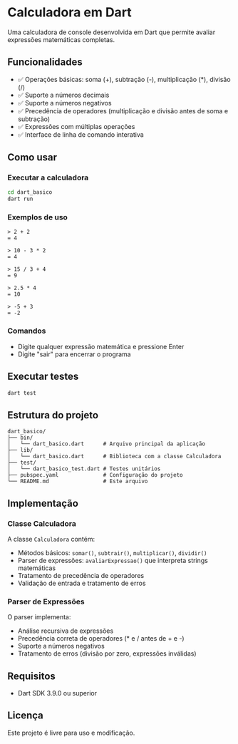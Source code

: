 # Calculadora em Dart

Uma calculadora de console desenvolvida em Dart que permite avaliar expressões matemáticas completas.

## Funcionalidades

- ✅ Operações básicas: soma (+), subtração (-), multiplicação (*), divisão (/)
- ✅ Suporte a números decimais
- ✅ Suporte a números negativos
- ✅ Precedência de operadores (multiplicação e divisão antes de soma e subtração)
- ✅ Expressões com múltiplas operações
- ✅ Interface de linha de comando interativa

## Como usar

### Executar a calculadora

```bash
cd dart_basico
dart run
```

### Exemplos de uso

```
> 2 + 2
= 4

> 10 - 3 * 2
= 4

> 15 / 3 + 4
= 9

> 2.5 * 4
= 10

> -5 + 3
= -2
```

### Comandos

- Digite qualquer expressão matemática e pressione Enter
- Digite "sair" para encerrar o programa

## Executar testes

```bash
dart test
```

## Estrutura do projeto

```
dart_basico/
├── bin/
│   └── dart_basico.dart      # Arquivo principal da aplicação
├── lib/
│   └── dart_basico.dart      # Biblioteca com a classe Calculadora
├── test/
│   └── dart_basico_test.dart # Testes unitários
├── pubspec.yaml              # Configuração do projeto
└── README.md                 # Este arquivo
```

## Implementação

### Classe Calculadora

A classe `Calculadora` contém:

- Métodos básicos: `somar()`, `subtrair()`, `multiplicar()`, `dividir()`
- Parser de expressões: `avaliarExpressao()` que interpreta strings matemáticas
- Tratamento de precedência de operadores
- Validação de entrada e tratamento de erros

### Parser de Expressões

O parser implementa:

- Análise recursiva de expressões
- Precedência correta de operadores (* e / antes de + e -)
- Suporte a números negativos
- Tratamento de erros (divisão por zero, expressões inválidas)

## Requisitos

- Dart SDK 3.9.0 ou superior

## Licença

Este projeto é livre para uso e modificação.
